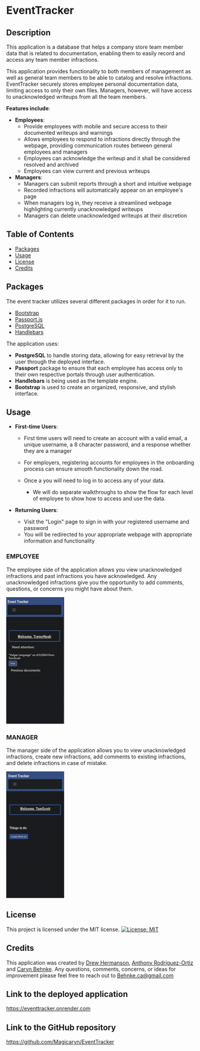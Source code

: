 # EventTracker
 
## Description

 This application is a database that helps a company store team member data that is related to documentation, enabling them to easily record and access any team member infractions. 

 This application provides functionality to both members of management as well as general team members to be able to catalog and resolve infractions. EventTracker securely stores employee personal documentation data, limiting access to only their own files. Managers, however, will have access to unacknowledged writeups from all the team members. 

 **Features include**:

 - **Employees**:
     - Provide employees with mobile and secure access to their documented writeups and warnings
     - Allows employees to respond to infractions directly through the webpage, providing communication routes between general employees and managers
     - Employees can acknowledge the writeup and it shall be considered resolved and archived
    - Employees can view current and previous writeups
- **Managers**: 
    - Managers can submit reports through a short and intuitive webpage
    - Recorded infractions will automatically appear on an employee's page
    - When managers log in, they receive a streamlined webpage highlighting currently unacknowledged writeups
    - Managers can delete unacknowledged writeups at their discretion 

 ## Table of Contents
- [Packages](#packages)
- [Usage](#usage)
- [License](#license)
- [Credits](#credits)

## Packages
 The event tracker utilizes several different packages in order for it to run. 
 * [Bootstrap](https://getbootstrap.com/)
 * [Passport.js](https://www.passportjs.org/)
 * [PostgreSQL](https://www.postgresql.org/)
 * [Handlebars](https://handlebarsjs.com/)

The application uses:

-  **PostgreSQL** to handle storing data, allowing for easy retrieval by the user through the deployed interface. 
- **Passport** package to ensure that each employee has access only to their own respective portals through user authentication. 
- **Handlebars** is being used as the template engine.
- **Bootstrap** is used to create an organized, responsive, and stylish interface.

 ## Usage

- **First-time Users**:
    - First time users will need to create an account with a valid email, a unique username, a 8 character password, and a response whether they are a manager
    - For employers, registering accounts for employees in the onboarding process can ensure smooth functionality down the road. 


    - Once a you will need to log in to access any of your data. 
        - We will do separate walkthroughs to show the flow for each level of employee to show how to access and use the data.

- **Returning Users**:

    - Visit the "Login" page to sign in with your registered username and password
    - You will be redirected to your appropriate webpage with appropriate information and functionality 

### EMPLOYEE
The employee side of the application allows you view unacknowledged infractions and past infractions you have acknowledged. Any unacknowledged infractions give you the opportunity to add comments, questions, or concerns you might have about them.

![example demo](examples/employee-example.gif)

  ### MANAGER
  The manager side of the application allows you to view unacknowledged infractions, create new infractions, add comments to existing infractions, and delete infractions in case of mistake.

 ![example demo](examples/manager-example.gif)


## License
This project is licensed under the MIT license. 
 [![License: MIT](https://img.shields.io/badge/License-MIT-yellow.svg)](https://opensource.org/licenses/MIT)

 ## Credits
This application was created by [Drew Hermanson](https://github.com/drewhermanson), [Anthony Rodriguez-Ortiz](https://github.com/anthonyero) and [Caryn Behnke](https://github.com/Magicaryn). Any questions, comments, concerns, or ideas for improvement please feel free to reach out to Behnke.ca@gmail.com

## Link to the deployed application

https://eventtracker.onrender.com

## Link to the GitHub repository

https://github.com/Magicaryn/EventTracker
